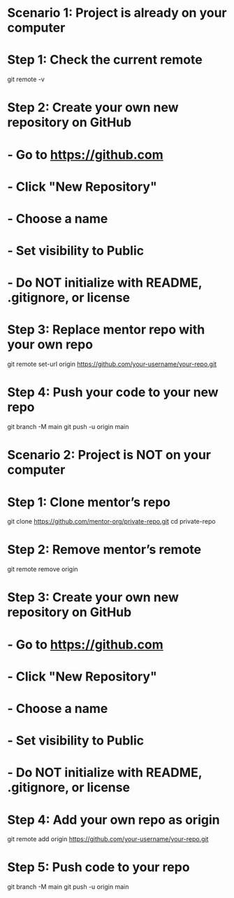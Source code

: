 # Scenario 1: Project is already on your computer

# Step 1: Check the current remote
git remote -v

# Step 2: Create your own new repository on GitHub
# - Go to https://github.com
# - Click "New Repository"
# - Choose a name
# - Set visibility to Public
# - Do NOT initialize with README, .gitignore, or license

# Step 3: Replace mentor repo with your own repo
git remote set-url origin https://github.com/your-username/your-repo.git

# Step 4: Push your code to your new repo
git branch -M main
git push -u origin main

# Scenario 2: Project is NOT on your computer

# Step 1: Clone mentor’s repo
git clone https://github.com/mentor-org/private-repo.git
cd private-repo

# Step 2: Remove mentor’s remote
git remote remove origin

# Step 3: Create your own new repository on GitHub
# - Go to https://github.com
# - Click "New Repository"
# - Choose a name
# - Set visibility to Public
# - Do NOT initialize with README, .gitignore, or license

# Step 4: Add your own repo as origin
git remote add origin https://github.com/your-username/your-repo.git

# Step 5: Push code to your repo
git branch -M main
git push -u origin main
